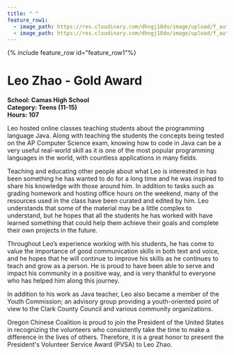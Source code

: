 ```yaml
---
title: " "
feature_row1:
  - image_path: https://res.cloudinary.com/dhngj18do/image/upload/f_auto,q_auto/v1/images/pvsa/2023_Leo_Zhao
  - image_path: https://res.cloudinary.com/dhngj18do/image/upload/f_auto,q_auto/v1/images/activities/year_2023
---
```


{% include feature_row id="feature_row1"%}

# Leo Zhao - Gold Award

**School: Camas High School**  
**Category: Teens (11-15)**  
**Hours: 107**  

Leo hosted online classes teaching students about the programming language Java. Along with teaching the students the concepts being tested on the AP Computer Science exam, knowing how to code in Java can be a very useful real-world skill as it is one of the most popular programming languages in the world, with countless applications in many fields.

Teaching and educating other people about what Leo is interested in has been something he has wanted to do for a long time and he was inspired to share his knowledge with those around him. In addition to tasks such as grading homework and hosting office hours on the weekend, many of the resources used in the class have been curated and edited by him. Leo understands that some of the material may be a little complex to understand, but he hopes that all the students he has worked with have learned something that could help them achieve their goals and complete their own projects in the future.

Throughout Leo’s experience working with his students, he has come to value the importance of good communication skills in both text and voice, and he hopes that he will continue to improve his skills as he continues to teach and grow as a person. He is proud to have been able to serve and impact his community in a positive way, and is very thankful to everyone who has helped him along this journey.

In addition to his work as Java teacher, Leo also became a member of the Youth Commission; an advisory group providing a youth-oriented point of view to the Clark County Council and various community organizations.

Oregon Chinese Coalition is proud to join the President of the United States in recognizing the volunteers who consistently take the time to make a difference in the lives of others. Therefore, it is a great honor to present the President's Volunteer Service Award (PVSA) to Leo Zhao.
